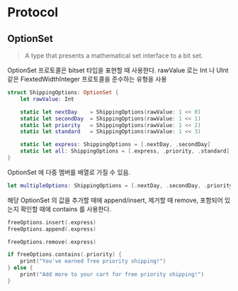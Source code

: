 # Protocol

## OptionSet

>A type that presents a mathematical set interface to a bit set.

OptionSet 프로토콜은 bitset 타입을 표현할 때 사용한다. 
rawValue 로는 Int 나 UInt 같은 FiextedWidthInteger 프로토콜을 준수하는 유형을 사용

```swift
struct ShippingOptions: OptionSet {
    let rawValue: Int

    static let nextDay    = ShippingOptions(rawValue: 1 << 0)
    static let secondDay  = ShippingOptions(rawValue: 1 << 1)
    static let priority   = ShippingOptions(rawValue: 1 << 2)
    static let standard   = ShippingOptions(rawValue: 1 << 3)

    static let express: ShippingOptions = [.nextDay, .secondDay]
    static let all: ShippingOptions = [.express, .priority, .standard]
}
```

OptionSet 에 다중 멤버를 배열로 가질 수 있음. 
```swift 
let multipleOptions: ShippingOptions = [.nextDay, .secondDay, .priority]
```

해당 OptionSet 의 값을 추가할 때에 append/insert, 제거할 때 remove, 포함되어 있는지 확인할 때에 contains 를 사용한다.

```swift 
freeOptions.insert(.express)
freeOptions.append(.express)
```

```swift
freeOptions.remove(.express)
```	

```swift
if freeOptions.contains(.priority) {
	print("You've earned free priority shipping!")
} else {
	print("Add more to your cart for free priority shipping!")
}
```


